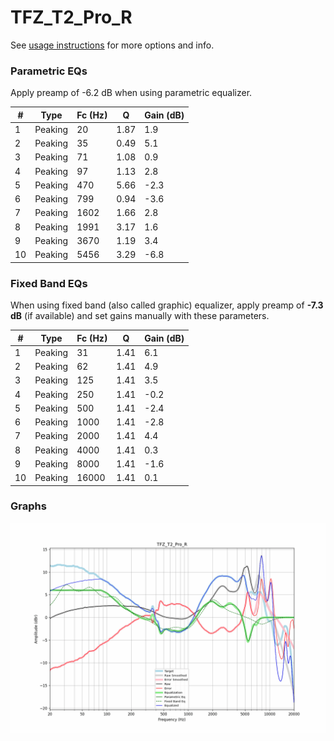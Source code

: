 # TFZ_T2_Pro_R
See [usage instructions](https://github.com/jaakkopasanen/AutoEq#usage) for more options and info.

### Parametric EQs
Apply preamp of -6.2 dB when using parametric equalizer.

|   # | Type    |   Fc (Hz) |    Q |   Gain (dB) |
|-----|---------|-----------|------|-------------|
|   1 | Peaking |        20 | 1.87 |         1.9 |
|   2 | Peaking |        35 | 0.49 |         5.1 |
|   3 | Peaking |        71 | 1.08 |         0.9 |
|   4 | Peaking |        97 | 1.13 |         2.8 |
|   5 | Peaking |       470 | 5.66 |        -2.3 |
|   6 | Peaking |       799 | 0.94 |        -3.6 |
|   7 | Peaking |      1602 | 1.66 |         2.8 |
|   8 | Peaking |      1991 | 3.17 |         1.6 |
|   9 | Peaking |      3670 | 1.19 |         3.4 |
|  10 | Peaking |      5456 | 3.29 |        -6.8 |

### Fixed Band EQs
When using fixed band (also called graphic) equalizer, apply preamp of **-7.3 dB** (if available) and set gains manually with these parameters.

|   # | Type    |   Fc (Hz) |    Q |   Gain (dB) |
|-----|---------|-----------|------|-------------|
|   1 | Peaking |        31 | 1.41 |         6.1 |
|   2 | Peaking |        62 | 1.41 |         4.9 |
|   3 | Peaking |       125 | 1.41 |         3.5 |
|   4 | Peaking |       250 | 1.41 |        -0.2 |
|   5 | Peaking |       500 | 1.41 |        -2.4 |
|   6 | Peaking |      1000 | 1.41 |        -2.8 |
|   7 | Peaking |      2000 | 1.41 |         4.4 |
|   8 | Peaking |      4000 | 1.41 |         0.3 |
|   9 | Peaking |      8000 | 1.41 |        -1.6 |
|  10 | Peaking |     16000 | 1.41 |         0.1 |

### Graphs
![](./TFZ_T2_Pro_R.png)
